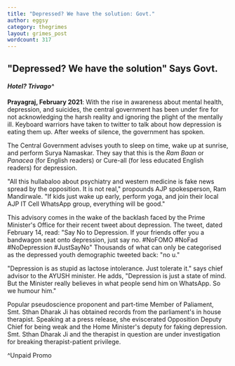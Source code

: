 ```yaml
---
title: "Depressed? We have the solution: Govt."
author: eggsy
category: thegrimes
layout: grimes_post
wordcount: 317
---
```


## "Depressed? We have the solution" Says Govt.

#### *Hotel? Trivago^*

**Prayagraj, February 2021**: With the rise in awareness about mental health, depression, and suicides, the central government has been under fire for not acknowledging the harsh reality and ignoring the plight of the mentally ill. Keyboard warriors have taken to twitter to talk about how depression is eating them up. After weeks of silence, the government has spoken.

The Central Government advises youth to sleep on time, wake up at sunrise, and perform Surya Namaskar. They say that this is the *Ram Baan* or *Panacea* (for English readers) or Cure-all (for less educated English readers) for depression.

"All this hullabaloo about psychiatry and western medicine is fake news spread by the opposition. It is not real," propounds AJP spokesperson, Ram Mandirwale. "If kids just wake up early, perform yoga, and join their local AJP IT Cell WhatsApp group, everything will be good."

This advisory comes in the wake of the backlash faced by the Prime Minister's Office for their recent tweet about depression. The tweet, dated February 14, read: "Say No to Depression. If your friends offer you a bandwagon seat onto depression, just say no. #NoFOMO #NoFad #NoDepression #JustSayNo" Thousands of what can only be categorised as the depressed youth demographic tweeted back: "no u."

"Depression is as stupid as lactose intolerance. Just tolerate it." says chief advisor to the AYUSH minister. He adds, "Depression is just a state of mind. But the Minister really believes in what people send him on WhatsApp. So we humour him."

Popular pseudoscience proponent and part-time Member of Paliament, Smt. Sthan Dharak Ji has obtained records from the parliament's in house therapist. Speaking at a press release, she eviscerated Opposition Deputy Chief for being weak and the Home Minister's deputy for faking depression. Smt. Sthan Dharak Ji and the therapist in question are under investigation for breaking therapist-patient privilege.

^Unpaid Promo